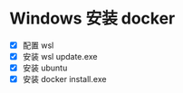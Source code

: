 # Windows 安装 docker

- [x] 配置 wsl
- [x] 安装 wsl update.exe
- [x] 安装 ubuntu
- [x] 安装 docker install.exe